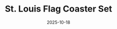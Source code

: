 ---
title: St. Louis Flag Coaster Set
date: 2025-10-18
publish_on: "2025-10-18"
summary: A bold 3D-printed coaster set inspired by the iconic flag of St. Louis — featuring layered color detail and the city’s signature fleur-de-lis symbol in vivid relief.
tags: [Coasters, Hometown Pride]
photos: ["/assets/img/stl-flag1.png"]
category: Coasters
detail: >
  Celebrate your city pride with this 3D-printed four-piece coaster set, complete with a matching caddy for organized storage. Each coaster features the distinctive red, white, blue, and gold design of the St. Louis city flag, with raised dimensional detailing that brings the fleur-de-lis emblem to life. Printed in durable PLA for long-lasting use, these coasters make a perfect addition to home bars, office desks, or local gift collections. Equal parts functional and symbolic, they’re a handcrafted tribute to the Gateway City’s unmistakable identity.
square_url: 
makerworld_url: 
announce_title: "Available for purchase at the Wentzville Liberty Holiday Bazaar"
announce_text:  |
  <p>We'll have these Coasters available at the <strong>Wentzville Liberty Holiday Bazaar</strong> on November 8, 2025. Please stop by and check them out!</p>
  <p><strong>Price: $10</strong></p>
  <br/>
  <p>Wentzville Liberty Holiday Bazaar</p>
  <p>November 8, 2025 9am - 3pm</p>
  <p>Liberty High School - 2275 Sommers Rd, Lake St. Louis, MO 63367</p>
announce_link_url: "https://www.wsdlibertyband.com/holiday-bazaar"
announce_link_label: "Event details"
announce_start: "2055-10-01" # optional; show on/after this date
announce_end:   "2055-11-09" # optional; hide after this date
---